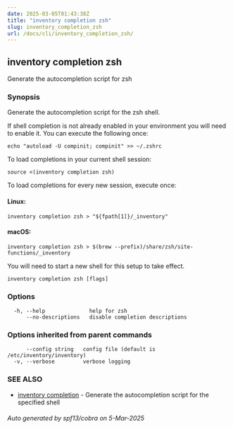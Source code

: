 ```yaml
---
date: 2025-03-05T01:43:38Z
title: "inventory completion zsh"
slug: inventory_completion_zsh
url: /docs/cli/inventory_completion_zsh/
---
```

## inventory completion zsh

Generate the autocompletion script for zsh

### Synopsis

Generate the autocompletion script for the zsh shell.

If shell completion is not already enabled in your environment you will need
to enable it.  You can execute the following once:

	echo "autoload -U compinit; compinit" >> ~/.zshrc

To load completions in your current shell session:

	source <(inventory completion zsh)

To load completions for every new session, execute once:

#### Linux:

	inventory completion zsh > "${fpath[1]}/_inventory"

#### macOS:

	inventory completion zsh > $(brew --prefix)/share/zsh/site-functions/_inventory

You will need to start a new shell for this setup to take effect.


```
inventory completion zsh [flags]
```

### Options

```
  -h, --help              help for zsh
      --no-descriptions   disable completion descriptions
```

### Options inherited from parent commands

```
      --config string   config file (default is /etc/inventory/inventory)
  -v, --verbose         verbose logging
```

### SEE ALSO

* [inventory completion](/docs/cli/inventory_completion/)	 - Generate the autocompletion script for the specified shell

###### Auto generated by spf13/cobra on 5-Mar-2025
